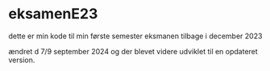 # eksamenE23
dette er min kode til min første semester eksmanen tilbage i december 2023

ændret d 7/9 september 2024 og der blevet videre udviklet til en opdateret version.
